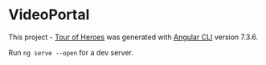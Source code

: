 # VideoPortal

This project - [Tour of Heroes](http://localhost:4200/) was generated with
[Angular CLI](https://github.com/angular/angular-cli) version 7.3.6.

Run `ng serve --open` for a dev server.
